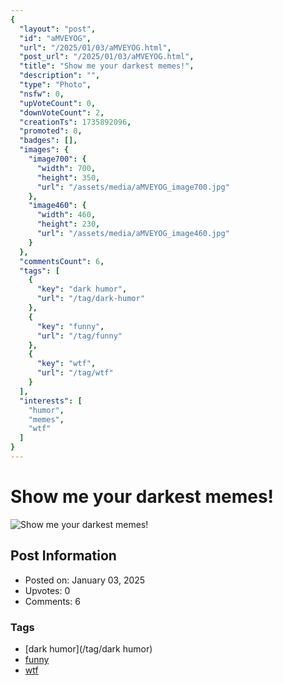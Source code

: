 ```yaml
---
{
  "layout": "post",
  "id": "aMVEYOG",
  "url": "/2025/01/03/aMVEYOG.html",
  "post_url": "/2025/01/03/aMVEYOG.html",
  "title": "Show me your darkest memes!",
  "description": "",
  "type": "Photo",
  "nsfw": 0,
  "upVoteCount": 0,
  "downVoteCount": 2,
  "creationTs": 1735892096,
  "promoted": 0,
  "badges": [],
  "images": {
    "image700": {
      "width": 700,
      "height": 350,
      "url": "/assets/media/aMVEYOG_image700.jpg"
    },
    "image460": {
      "width": 460,
      "height": 230,
      "url": "/assets/media/aMVEYOG_image460.jpg"
    }
  },
  "commentsCount": 6,
  "tags": [
    {
      "key": "dark humor",
      "url": "/tag/dark-humor"
    },
    {
      "key": "funny",
      "url": "/tag/funny"
    },
    {
      "key": "wtf",
      "url": "/tag/wtf"
    }
  ],
  "interests": [
    "humor",
    "memes",
    "wtf"
  ]
}
---
```


# Show me your darkest memes!

![Show me your darkest memes!](/assets/media/aMVEYOG_image700.jpg)

## Post Information

- Posted on: January 03, 2025
- Upvotes: 0
- Comments: 6

### Tags

- [dark humor](/tag/dark humor)
- [funny](/tag/funny)
- [wtf](/tag/wtf)
